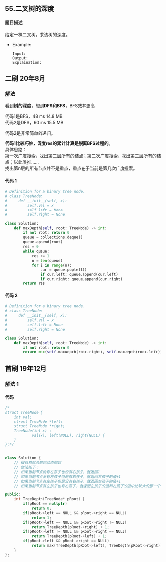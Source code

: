 ## 55.二叉树的深度
#### 题目描述
给定一棵二叉树，求该树的深度。

- Example:
    ```
    Input: 
    Output: 
    Explaination:
    ```  

## 二刷 20年8月
### 解法 
看到**树的深度**，想到**DFS和BFS**，BFS效率更高  

代码1是BFS，48 ms	14.8 MB  
代码2是DFS，60 ms	15.5 MB  

代码2是非常简单的递归。  

**代码1比较巧妙，深度res的累计计算是脱离BFS过程的**。  
具体思路：  
第一次广度搜索，找出第二层所有的结点；第二次广度搜索，找出第三层所有的结点；以此类推……  
找出第n层的所有节点并不是重点，重点在于当前是第几次广度搜索。
#### 代码 1
```python
# Definition for a binary tree node.
# class TreeNode:
#     def __init__(self, x):
#         self.val = x
#         self.left = None
#         self.right = None

class Solution:
    def maxDepth(self, root: TreeNode) -> int:
        if not root: return 0
        queue = collections.deque()
        queue.append(root)
        res = 0
        while queue:
            res += 1
            n = len(queue)
            for i in range(n):
                cur = queue.popleft()
                if cur.left: queue.append(cur.left)
                if cur.right: queue.append(cur.right)
        return res
```

#### 代码 2
```python
# Definition for a binary tree node.
# class TreeNode:
#     def __init__(self, x):
#         self.val = x
#         self.left = None
#         self.right = None

class Solution:
    def maxDepth(self, root: TreeNode) -> int:
        if not root: return 0
        return max(self.maxDepth(root.right), self.maxDepth(root.left)) + 1
```


## 首刷 19年12月
### 解法 1
#### 代码
```cpp
/*
struct TreeNode {
	int val;
	struct TreeNode *left;
	struct TreeNode *right;
	TreeNode(int x) :
			val(x), left(NULL), right(NULL) {
	}
};*/


class Solution {
    // 很自然就会想到动态规划
    // 做法如下：
    // 如果当前节点没有左孩子也没有右孩子，就返回1
    // 如果当前节点没有左孩子但是有右孩子，就返回右孩子的值+1
    // 如果当前节点有左孩子但是没有右孩子，就返回左孩子的值+1
    // 如果当前节点有左孩子也有右孩子，就返回左孩子的值和右孩子的值中比较大的那一个

public:
    int TreeDepth(TreeNode* pRoot) {
        if(pRoot == nullptr)
            return 0;
        if(pRoot->left == NULL && pRoot->right == NULL)
            return 1;
        if(pRoot->left == NULL && pRoot->right != NULL)
            return TreeDepth(pRoot->right) + 1;
        if(pRoot->left != NULL && pRoot->right == NULL)
            return TreeDepth(pRoot->left) + 1;
        if(pRoot->left && pRoot->right == NULL)
            return max(TreeDepth(pRoot->left), TreeDepth(pRoot->right)) + 1;
    }
};
```